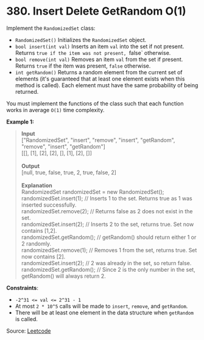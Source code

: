 # 380. Insert Delete GetRandom O(1)

Implement the `RandomizedSet` class:

- `RandomizedSet()` Initializes the `RandomizedSet` object.
- `bool insert(int val)` Inserts an item `val` into the set if not present. Returns `true if the item was not present, `false` otherwise.
- `bool remove(int val)` Removes an item `val` from the set if present. Returns `true` if the item was present, `false` otherwise.
- `int getRandom()` Returns a random element from the current set of elements (it's guaranteed that at least one element exists when this method is called). Each element must have the same probability of being returned.

You must implement the functions of the class such that each function works in average `O(1)` time complexity.

**Example 1:**
> **Input**<br>
> ["RandomizedSet", "insert", "remove", "insert", "getRandom", "remove", "insert", "getRandom"]<br>
> [[], [1], [2], [2], [], [1], [2], []]<br><br>
> **Output**<br>
> [null, true, false, true, 2, true, false, 2]<br><br>
> **Explanation**<br>
> RandomizedSet randomizedSet = new RandomizedSet();<br>
> randomizedSet.insert(1); // Inserts 1 to the set. Returns true as 1 was inserted successfully.<br>
> randomizedSet.remove(2); // Returns false as 2 does not exist in the set.<br>
> randomizedSet.insert(2); // Inserts 2 to the set, returns true. Set now contains [1,2].<br>
> randomizedSet.getRandom(); // getRandom() should return either 1 or 2 randomly.<br>
> randomizedSet.remove(1); // Removes 1 from the set, returns true. Set now contains [2].<br>
> randomizedSet.insert(2); // 2 was already in the set, so return false.<br>
> randomizedSet.getRandom(); // Since 2 is the only number in the set, getRandom() will always return 2.

**Constraints**:
- `-2^31 <= val <= 2^31 - 1`
- At most `2 * 10^5` calls will be made to `insert`, `remove`, and `getRandom`.
- There will be at least one element in the data structure when `getRandom` is called.

Source: [Leetcode](https://leetcode.com/problems/insert-delete-getrandom-o1/description/)
